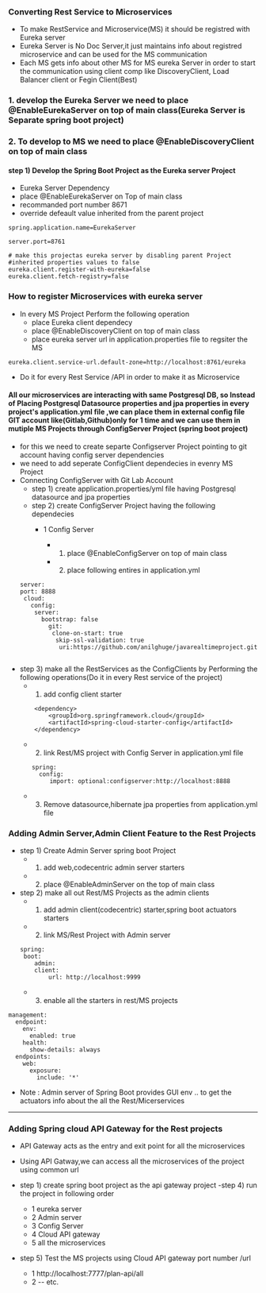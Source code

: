 ### Converting Rest Service to Microservices
- To make RestService and Microservice(MS) it should be registred with Eureka server
- Eureka Server is No Doc Server,it just maintains info about registred microservice and can be used for the MS communication
- Each MS gets info about other MS for MS eureka Server in order to start the communication using client comp like DiscoveryClient, Load Balancer client or Fegin Client(Best)

### 1. develop the Eureka Server we need to place @EnableEurekaServer on top of main class(Eureka Server is Separate spring boot project)
### 2. To develop to MS we need to place @EnableDiscoveryClient on top of main class

#### step 1) Develop the Spring Boot Project as the Eureka server Project
-   Eureka Server Dependency
-   place @EnableEurekaServer on Top of main class
-   recommanded port number 8671
-   override defeault value inherited from the parent project
```
spring.application.name=EurekaServer

server.port=8761

# make this projectas eureka server by disabling parent Project
#inherited properties values to false
eureka.client.register-with-eureka=false
eureka.client.fetch-registry=false
```

### How to register Microservices with eureka server
- In every MS Project Perform the following operation
    - place Eureka client dependecy
    - place @EnableDiscoveryClient on top of main class
    - place eureka server url in application.properties file to regsiter the MS
 
```
eureka.client.service-url.default-zone=http://localhost:8761/eureka

```
- Do it for every Rest Service /API in order to make it as Microservice

#### All our microservices are interacting with same Postgresql DB, so Instead of Placing Postgresql Datasource properties and jpa properties in every project's application.yml file ,we can place them in external config file GIT account like(Gitlab,Github)only for 1 time and we can use them in mutiple MS Projects through ConfigServer Project (spring boot project)
- for this we need to create separte Configserver Project pointing to git account having config server dependencies
- we need to add seperate ConfigClient dependecies in evenry MS Project
- Connecting ConfigServer with Git Lab Account
    - step 1) create application.properties/yml file having Postgresql datasource and jpa properties 
    - step 2) create ConfigServer Project having the following dependecies
      - 1 Config Server 
        
        - 1. place @EnableConfigServer on top of main class
        - 2. place following entires in application.yml
    ```
  server:
   port: 8888
     cloud:
       config:
        server:
          bootstrap: false
            git:
             clone-on-start: true
              skip-ssl-validation: true
               uri:https://github.com/anilghuge/javarealtimeproject.git
        
    ```
- step 3) make all the RestServices as the ConfigClients by Performing the following operations(Do it in every Rest service of the project)
    - 1) add config client starter
    ```
        <dependency>
			<groupId>org.springframework.cloud</groupId>
			<artifactId>spring-cloud-starter-config</artifactId>
		</dependency>
    ```
    - 2) link Rest/MS project with Config Server in application.yml file
        ```
        spring:
          config:
             import: optional:configserver:http://localhost:8888
        ```
    - 3) Remove datasource,hibernate jpa properties from application.yml file
    


### Adding Admin Server,Admin Client Feature to the Rest Projects
- step 1) Create Admin Server spring boot Project
    - 1) add web,codecentric admin server starters
    - 2) place @EnableAdminServer on the top of main class
- step 2) make all out Rest/MS Projects as the admin clients
    - 1) add admin client(codecentric) starter,spring boot actuators starters
    - 2) link MS/Rest Project with Admin server
    ```
    spring:
     boot:
        admin:
        client:
            url: http://localhost:9999
    ```
    - 3) enable all the starters in rest/MS projects
    
```
management:
  endpoint:
    env:
      enabled: true
    health:
      show-details: always
  endpoints:
    web:
      exposure:
        include: '*'
```

- Note : Admin server of Spring Boot provides GUI env .. to get the actuators info about the all the Rest/Micerservices

--------------------------------------

### Adding Spring cloud API Gateway for the Rest projects
- API Gateway acts as the entry and exit point for all the microservices
- Using API Gatway,we can access all the microservices of the project using common url

- step 1) create spring boot project as the api gateway project
-step 4) run the project in following order
    - 1 eureka server
    - 2 Admin server
    - 3 Config Server
    - 4 Cloud API gateway
    - 5 all the microservices
- step 5) Test the MS projects using Cloud API gateway port number /url
    - 1 http://localhost:7777/plan-api/all
    - 2 -- etc.








 